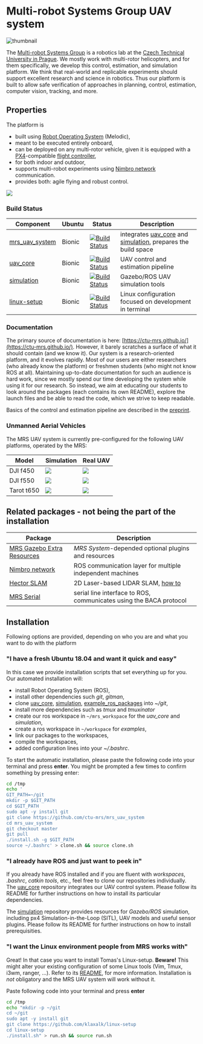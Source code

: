 # Multi-robot Systems Group UAV system
![thumbnail](.fig/drone_collage.jpg)

The [Multi-robot Systems Group](http://mrs.felk.cvut.cz) is a robotics lab at the [Czech Technical University in Prague](https://www.cvut.cz/).
We mostly work with multi-rotor helicopters, and for them specifically, we develop this control, estimation, and simulation platform.
We think that real-world and replicable experiments should support excellent research and science in robotics.
Thus our platform is built to allow safe verification of approaches in planning, control, estimation, computer vision, tracking, and more.

## Properties

The platform is

* built using [Robot Operating System](https://www.ros.org/) (Melodic),
* meant to be executed entirely onboard,
* can be deployed on any multi-rotor vehicle, given it is equipped with a [PX4](https://github.com/ctu-mrs/px4_firmware)-compatible [flight controller](https://pixhawk.org/),
* for both indoor and outdoor,
* supports multi-robot experiments using [Nimbro network](https://github.com/ctu-mrs/nimbro_network) communication.
* provides both: agile flying and robust control.

![](https://github.com/ctu-mrs/mrs_uav_system/raw/gifs/gazebo_circle.gif)

### Build Status

| Component                                                   | Ubuntu | Status                                                                                                                          | Description                                                                                                                                  |
|-------------------------------------------------------------|--------|---------------------------------------------------------------------------------------------------------------------------------|----------------------------------------------------------------------------------------------------------------------------------------------|
| [mrs_uav_system](https://github.com/ctu-mrs/mrs_uav_system) | Bionic | [![Build Status](https://travis-ci.com/ctu-mrs/mrs_uav_system.svg?branch=master)](https://travis-ci.com/ctu-mrs/mrs_uav_system) | integrates [uav_core](https://github.com/ctu-mrs/uav_core) and [simulation](https://github.com/ctu-mrs/simulation), prepares the build space |
| [uav_core](https://github.com/ctu-mrs/uav_core)             | Bionic | [![Build Status](https://travis-ci.com/ctu-mrs/uav_core.svg?branch=master)](https://travis-ci.com/ctu-mrs/uav_core)             | UAV control and estimation pipeline                                                                                                          |
| [simulation](https://github.com/ctu-mrs/simulation)         | Bionic | [![Build Status](https://travis-ci.com/ctu-mrs/simulation.svg?branch=master)](https://travis-ci.com/ctu-mrs/simulation)         | Gazebo/ROS UAV simulation tools                                                                                                              |
| [linux-setup](https://github.com/klaxalk/linux-setup)       | Bionic | [![Build Status](https://travis-ci.com/klaxalk/linux-setup.svg?branch=master)](https://travis-ci.com/klaxalk/linux-setup)       | Linux configuration focused on development in terminal                                                                                       |

### Documentation

The primary source of documentation is here: [https://ctu-mrs.github.io/](https://ctu-mrs.github.io/).
However, it barely scratches a surface of what it should contain (and we know it).
Our system is a research-oriented platform, and it evolves rapidly.
Most of our users are either researchers (who already know the platform) or freshmen students (who might not know ROS at all).
Maintaining up-to-date documentation for such an audience is hard work, since we mostly spend our time developing the system while using it for our research.
So instead, we aim at educating our students to look around the packages (each contains its own README), explore the launch files and be able to read the code, which we strive to keep readable.

Basics of the control and estimation pipeline are described in the [preprint](http://mrs.felk.cvut.cz/data/papers/mrs-platform.pdf).

### Unmanned Aerial Vehicles

The MRS UAV system is currently pre-configured for the following UAV platforms, operated by the MRS:

| Model      | Simulation                    | Real UAV                |
|------------|-------------------------------|-------------------------|
| DJI f450   | ![](.fig/f450_simulation.jpg) | ![](.fig/f450_real.jpg) |
| DJI f550   | ![](.fig/f550_simulation.jpg) | ![](.fig/f550_real.jpg) |
| Tarot t650 | ![](.fig/t650_simulation.jpg) | ![](.fig/t650_real.jpg) |

## Related packages - not being the part of the installation

| Package                                                                              | Description                                                                                   |
|--------------------------------------------------------------------------------------|-----------------------------------------------------------------------------------------------|
| [MRS Gazebo Extra Resources](https://github.com/ctu-mrs/mrs_gazebo_extras_resources) | *MRS System*-depended optional plugins and resources                                          |
| [Nimbro network](https://github.com/ctu-mrs/nimbro_network)                          | ROS communication layer for multiple independent machines                                     |
| [Hector SLAM](https://github.com/tu-darmstadt-ros-pkg/hector_slam)                   | 2D Laser-based LIDAR SLAM, [how to](https://ctu-mrs.github.io/docs/software/hector_slam.html) |
| [MRS Serial](https://github.com/ctu-mrs/mrs_serial)                                  | serial line interface to ROS, communicates using the BACA protocol                            |

## Installation

Following options are provided, depending on who you are and what you want to do with the platform

### "I have a fresh Ubuntu 18.04 and want it quick and easy"

In this case we provide installation scripts that set everything up for you.
Our automated installation will:
* install Robot Operating System (ROS),
* install other dependencies such *git*, *gitman*,
* clone [uav_core](https://github.com/ctu-mrs/uav_core), [simulation](https://github.com/ctu-mrs/simulation), [example_ros_packages](https://github.com/ctu-mrs/example_ros_packages) into *~/git*,
* install more dependencies such as *tmux* and *tmuxinator*
* create our ros workspace in ```~/mrs_workspace``` for the *uav_core* and *simulation*,
* create a ros workspace in ```~/workspace``` for *examples*,
* link our packages to the workspaces,
* compile the workspaces,
* added configuration lines into your *~/.bashrc*.

To start the automatic installation, please paste the following code into your terminal and press **enter**.
You might be prompted a few times to confirm something by pressing enter:
```bash
cd /tmp
echo '
GIT_PATH=~/git
mkdir -p $GIT_PATH
cd $GIT_PATH
sudo apt -y install git
git clone https://github.com/ctu-mrs/mrs_uav_system
cd mrs_uav_system
git checkout master
git pull
./install.sh -g $GIT_PATH
source ~/.bashrc' > clone.sh && source clone.sh
```

### "I already have ROS and just want to peek in"

If you already have ROS installed and if you are fluent with *workspaces*, *.bashrc*, *catkin tools*, etc., feel free to clone our repositories individually.
The [uav_core](https://github.com/ctu-mrs/uav_core) repository integrates our UAV control system.
Please follow its README for further instructions on how to install its particular dependencies.

The [simulation](https://github.com/ctu-mrs/simulation) repository provides resources for *Gazebo/ROS* simulation, including px4 Simulation-in-the-Loop (SITL), UAV models and useful sensor plugins.
Please follow its README for further instructions on how to install prerequisities.

### "I want the Linux environment people from MRS works with"

Great! In that case you want to install Tomas's Linux-setup.
**Beware!** This might alter your existing configuration of some Linux tools (Vim, Tmux, i3wm, ranger, ...).
Refer to its [README](https://github.com/klaxalk/linux-setup), for more information.
Installation is *not* obligatory and the MRS UAV system will work without it.

Paste following code into your terminal and press **enter**
```bash
cd /tmp
echo "mkdir -p ~/git
cd ~/git
sudo apt -y install git
git clone https://github.com/klaxalk/linux-setup
cd linux-setup
./install.sh" > run.sh && source run.sh
```
